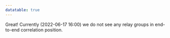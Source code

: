 ```yaml
---
datatable: true
---
```



Great! Currently (2022-06-17 16:00) we do not see any relay groups
in end-to-end correlation position.
